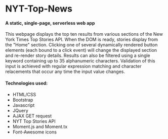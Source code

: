 # NYT-Top-News

#### A static, single-page, serverless web app

This webpage displays the top ten results from various sections of the 
New York Times Top Stories API. When the DOM is ready, stories display 
from the "Home" section. Clicking one of several dynamically rendered 
button elements (each bound to a click event) will change the displayed
section and re-render story details. Results can also be filtered using
a single keyword containing up to 35 alphanumeric characters. Validation of this input is achieved with regular expression matching and character relacements that occur any time the input value changes.

#### Technologies used:
- HTML/CSS
- Bootstrap
- Javascript
- JQuery
- AJAX GET request
- NYT Top Stories API
- Moment.js and Moment.tx
- Font-Awesome icons